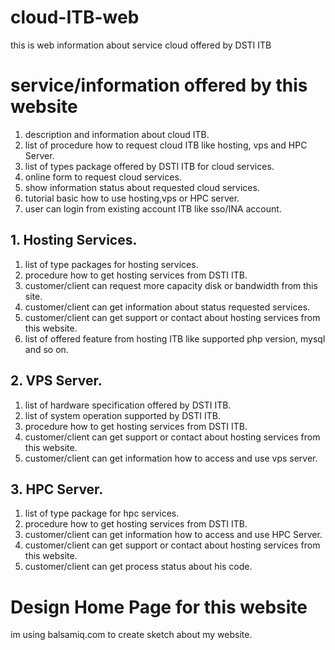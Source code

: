 # cloud-ITB-web
this is web information about service cloud offered by DSTI ITB

# service/information offered by this website
1. description and information about cloud ITB.
2. list of procedure how to request cloud ITB like hosting, vps and HPC Server.
3. list of types package offered by DSTI ITB for cloud services.
4. online form to request cloud services.
5. show information status about requested cloud services.
6. tutorial basic how to use hosting,vps or HPC server.
7. user can login from existing account ITB like sso/INA account.
## 1. Hosting Services.
1. list of type packages for hosting services.
2. procedure how to get hosting services from DSTI ITB.
3. customer/client can request more capacity disk or bandwidth from this site.
4. customer/client can get information about status requested services.
5. customer/client can get support or contact about hosting services from this website.
6. list of offered feature from hosting ITB like supported php version, mysql and so on.
## 2. VPS Server.
1. list of hardware specification offered by DSTI ITB.
2. list of system operation supported by DSTI ITB.
3. procedure how to get hosting services from DSTI ITB.
4. customer/client can get support or contact about hosting services from this website.
5. customer/client can get information how to access and use vps server.
## 3. HPC Server.
1. list of type package for hpc services.
2. procedure how to get hosting services from DSTI ITB.
3. customer/client can get information how to access and use HPC Server.
4. customer/client can get support or contact about hosting services from this website.
5. customer/client can get process status about his code.


# Design Home Page for this website
im using balsamiq.com to create sketch about my website.






